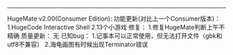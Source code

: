 --------------------------------------------------------------------------------------------------------------------
HugeMate v2.00(Consumer Edition):
功能更新(对比上一个Consumer版本)：
    1.HugeCode Interactive Shell
    2.13个小游戏
修复：
	1.修复HugeMate判断上午不精确
质量更新：
	无
已知bug：
    1.记事本可以正常使用，但无法打开文件（gbk和utf8不兼容）
    2.海龟画图有时候出现Terminator错误
